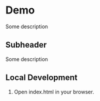 # Demo


Some description

## Subheader

Some description

## Local Development

1. Open index.html in your browser.